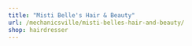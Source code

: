 ```yaml
---
title: "Misti Belle's Hair & Beauty"
url: /mechanicsville/misti-belles-hair-and-beauty/
shop: hairdresser
---
```

